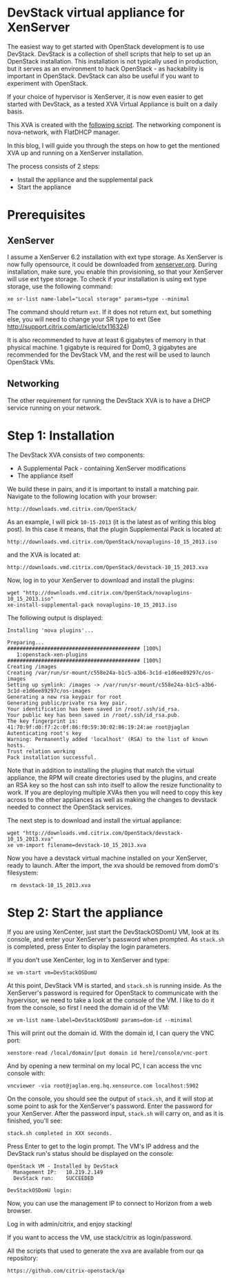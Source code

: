 # DevStack virtual appliance for XenServer

The easiest way to get started with OpenStack development is to use DevStack.
DevStack is a collection of shell scripts that help to set up an OpenStack
installation. This installation is not typically used in production, but it serves as
an environment to hack OpenStack - as hackability is important in OpenStack.
DevStack can also be useful if you want to experiment with OpenStack.

If your choice of hypervisor is XenServer, it is now even easier to get started with
DevStack, as a tested XVA Virtual Appliance is built on a daily basis.

This XVA is created with the [following script](https://github.com/citrix-openstack/qa/blob/master/install-devstack-xen.sh).
The networking component is nova-network, with FlatDHCP manager.

In this blog, I will guide you through the steps on how to get the mentioned
XVA up and running on a XenServer installation.

The process consists of 2 steps:
 - Install the appliance and the supplemental pack
 - Start the appliance

# Prerequisites

## XenServer

I assume a XenServer 6.2 installation with ext type storage. As XenServer is
now fully opensource, it could be downloaded from
[xenserver.org](http://xenserver.org/). During installation, make sure, you
enable thin provisioning, so that your XenServer will use ext type storage. To
check if your installation is using ext type storage, use the following
command:

    xe sr-list name-label="Local storage" params=type --minimal

The command should return `ext`. If it does not return ext, but something else, you will
need to change your SR type to ext (See http://support.citrix.com/article/ctx116324)

It is also recommended to have at least 6 gigabytes of memory in that physical
machine. 1 gigabyte is required for Dom0, 3 gigabytes are recommended for the
DevStack VM, and the rest will be used to launch OpenStack VMs.

## Networking

The other requirement for running the DevStack XVA is to have a DHCP service
running on your network.

# Step 1: Installation

The DevStack XVA consists of two components:

 - A Supplemental Pack - containing XenServer modifications
 - The appliance itself

We build these in pairs, and it is important to install a matching pair. Navigate
to the following location with your browser:

    http://downloads.vmd.citrix.com/OpenStack/

As an example, I will pick `10-15-2013` (it is the latest as of writing this
blog post). In this case it means, that the plugin Supplemental Pack is located
at:
    
    http://downloads.vmd.citrix.com/OpenStack/novaplugins-10_15_2013.iso
    
and the XVA is located at:

    http://downloads.vmd.citrix.com/OpenStack/devstack-10_15_2013.xva

Now, log in to your XenServer to download and install the plugins:

    wget "http://downloads.vmd.citrix.com/OpenStack/novaplugins-10_15_2013.iso"
    xe-install-supplemental-pack novaplugins-10_15_2013.iso

The following output is displayed:

    Installing 'nova plugins'...

    Preparing...                ########################################### [100%]
       1:openstack-xen-plugins  ########################################### [100%]
    Creating /images
    Creating /var/run/sr-mount/c558e24a-b1c5-a3b6-3c1d-e1d6ee89297c/os-images
    Setting up symlink: /images -> /var/run/sr-mount/c558e24a-b1c5-a3b6-3c1d-e1d6ee89297c/os-images
    Generating a new rsa keypair for root
    Generating public/private rsa key pair.
    Your identification has been saved in /root/.ssh/id_rsa.
    Your public key has been saved in /root/.ssh/id_rsa.pub.
    The key fingerprint is:
    41:70:9f:d0:f7:2c:0f:86:f0:59:30:02:86:19:24:ae root@jaglan
    Autenticating root's key
    Warning: Permanently added 'localhost' (RSA) to the list of known hosts.
    Trust relation working
    Pack installation successful.
    
Note that in addition to installing the plugins that match the virtual appliance, the RPM will create
directories used by the plugins, and create an RSA key so the host can ssh into itself to
allow the resize functionality to work.  If you are deploying multiple XVAs then you will
need to copy this key across to the other appliances as well as making the changes to devstack
needed to connect the OpenStack services.

The next step is to download and install the virtual appliance:

    wget "http://downloads.vmd.citrix.com/OpenStack/devstack-10_15_2013.xva"
    xe vm-import filename=devstack-10_15_2013.xva

Now you have a devstack virtual machine installed on your XenServer, ready to 
launch. After the import, the xva should be removed from dom0's filesystem:

     rm devstack-10_15_2013.xva

# Step 2: Start the appliance

If you are using XenCenter, just start the DevStackOSDomU VM, look at its
console, and enter your XenServer's password when prompted. As `stack.sh` is
completed, press Enter to display the login parameters.

If you don't use XenCenter, log in to XenServer and type:

    xe vm-start vm=DevStackOSDomU 

At this point, DevStack VM is started, and `stack.sh` is running inside. As
the XenServer's password is required for OpenStack to communicate with the
hypervisor, we need to take a look at the console of the VM. I like to do it
from the console, so first I need the domain id of the VM:

    xe vm-list name-label=DevStackOSDomU params=dom-id --minimal

This will print out the domain id. With the domain id, I can query the VNC port:

    xenstore-read /local/domain/[put domain id here]/console/vnc-port

And by opening a new terminal on my local PC, I can access the vnc console with:

    vncviewer -via root@jaglan.eng.hq.xensource.com localhost:5902

On the console, you should see the output of `stack.sh`, and it will stop at
some point to ask for the XenServer's password. Enter the password for your
XenServer. After the password input, `stack.sh` will carry on, and as it is
finished, you'll see:

    stack.sh completed in XXX seconds.

Press Enter to get to the login prompt. The VM's IP address and the DevStack
run's status should be displayed on the console:

    OpenStack VM - Installed by DevStack
      Management IP:   10.219.2.149
      DevStack run:    SUCCEEDED

    DevStackOSDomU login:

Now, you can use the management IP to connect to Horizon from a web browser.

Log in with admin/citrix, and enjoy stacking!

If you want to access the VM, use stack/citrix as login/password.

All the scripts that used to generate the xva are available from our qa
repository:

    https://github.com/citrix-openstack/qa
